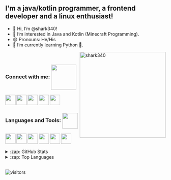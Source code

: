 ## I'm a java/kotlin programmer, a frontend developer and a linux enthusiast!
- 👋 Hi, I’m @shark340!
- 👀 I’m interested in Java and Kotlin (Minecraft Programming).
- 😄 Pronouns: He/His
- 🌱 I’m currently learning Python 🐍.

<img align="right" src="https://github.com/shark340/shark340/blob/f1d4299b3142a3a146baaf0c83458d41ab43e769/assets/developer-gd5990ce2f_1920.png" alt="shark340" height="270" />

<br> <h3 align="left"> Connect with me: <img align="center" src="https://github.com/TheDudeThatCode/TheDudeThatCode/blob/master/Assets/Handshake.gif" width="79px"> </h3>
[<img align="left" height="32" width="32" src="https://unpkg.com/simple-icons@v5/icons/twitter.svg">](https://www.twitter.com/shark340)     [<img align="left" height="32" width="32" src="https://unpkg.com/simple-icons@v5/icons/discord.svg">](https://www.discordapp.com/users/896659872081403927)     [<img align="left" height="32" width="32" src="https://unpkg.com/simple-icons@v5/icons/gmail.svg">](mailto:shark340@gmx.de)     [<img align="left" height="32" width="32" src="https://unpkg.com/simple-icons@v5/icons/stackoverflow.svg">](https://www.stackoverflow.com/users/16686252/shark340)      [<img align="left" height="32" width="32" src="https://unpkg.com/simple-icons@v5/icons/devdotto.svg">](https://www.dev.to/shark340)

<br> <br> 

<h3 align="left"> Languages and Tools: <img align="center" src="https://github.com/TheDudeThatCode/TheDudeThatCode/blob/master/Assets/Developer.gif" width="49px"></h3>
<img align="left" height="32" width="32" src="https://unpkg.com/simple-icons@v5/icons/java.svg"> <img align="left" height="32" width="32" src="https://unpkg.com/simple-icons@v5/icons/html5.svg"> <img align="left" height="32" width="32" src="https://unpkg.com/simple-icons@v5/icons/css3.svg"> <img align="left" height="32" width="32" src="https://unpkg.com/simple-icons@v5/icons/javascript.svg"> <img align="left" height="32" width="32" src="https://unpkg.com/simple-icons@v5/icons/python.svg"> <img align="left" height="32" width="32" src="https://unpkg.com/simple-icons@v5/icons/intellijidea.svg">

<br> <br>

<details>
  <summary>:zap: GitHub Stats </summary>

   ![Shark's GitHub stats](https://github-readme-stats.vercel.app/api?username=Shark340&count_private=false&show_icons=true&theme=dracula)

</details>

<details>
  <summary>:zap: Top Languages </summary>

   ![Top Langs](https://github-readme-stats.vercel.app/api/top-langs/?username=shark340&count_private=false&show_icons=true&theme=dracula)


</details>

<br>

![visitors](https://visitor-badge.laobi.icu/badge?page_id=shark340.shark340)
